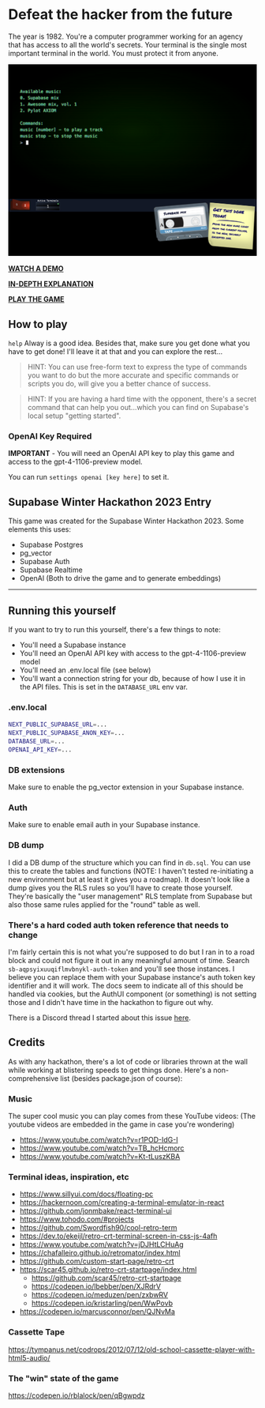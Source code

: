 # Defeat the hacker from the future

The year is 1982.  You're a computer programmer working for an agency that has
access to all the world's secrets.  Your terminal is the single most important
terminal in the world.  You must protect it from anyone.

![the game](screen1.png)

**[WATCH A DEMO](https://youtu.be/lnbT52qf7SU)**

**[IN-DEPTH EXPLANATION](https://youtu.be/s23zCSZBuw8)**

**[PLAY THE GAME](https://1982vsthefuture.vercel.app/)**

## How to play

`help` Alway is a good idea.  Besides that, make sure you get done what you
have to get done!  I'll leave it at that and you can explore the rest...

> HINT: You can use free-form text to express the type of commands you want to do but the more
> accurate and specific commands or scripts you do, will give you a better chance of success.

> HINT: If you are having a hard time with the opponent, there's a secret command that can help you out...which you can find on Supabase's local setup "getting started".

### OpenAI Key Required

**IMPORTANT** - You will need an OpenAI API key to play this game and access
to the gpt-4-1106-preview model.

You can run `settings openai [key here]` to set it.

## Supabase Winter Hackathon 2023 Entry

This game was created for the Supabase Winter Hackathon 2023.  Some elements this uses:

- Supabase Postgres
- pg_vector
- Supabase Auth
- Supabase Realtime
- OpenAI (Both to drive the game and to generate embeddings)

---

## Running this yourself

If you want to try to run this yourself, there's a few things to note:

- You'll need a Supabase instance
- You'll need an OpenAI API key with access to the gpt-4-1106-preview model
- You'll need an .env.local file (see below)
- You'll want a connection string for your db, because of how I use it in the API files. This is set in the `DATABASE_URL` env var.

### .env.local

```bash
NEXT_PUBLIC_SUPABASE_URL=...
NEXT_PUBLIC_SUPABASE_ANON_KEY=...
DATABASE_URL=...
OPENAI_API_KEY=...
```

### DB extensions

Make sure to enable the pg_vector extension in your Supabase instance.

### Auth

Make sure to enable email auth in your Supabase instance.

### DB dump

I did a DB dump of the structure which you can find in `db.sql`.  You can use this to create the tables and functions (NOTE: I haven't tested re-initiating a new environment but at least it gives you a roadmap).  It doesn't look like a dump gives you the RLS rules so you'll have to create those yourself.  They're basically the "user management" RLS template from Supabase but also those same rules applied for the "round" table as well.

### There's a hard coded auth token reference that needs to change

I'm fairly certain this is not what you're supposed to do but I ran in to a road block and could
not figure it out in any meaningful amount of time.  Search `sb-aqpsyixuuqiflmvbnykl-auth-token` and
you'll see those instances.  I believe you can replace them with your Supabase instance's auth token key identifier and it will work.  The docs seem to indicate all of this should be handled via
cookies, but the AuthUI component (or something) is not setting those and I didn't have time in the hackathon to figure out why.

There is a Discord thread I started about this issue [here](https://discord.com/channels/839993398554656828/1185407818900185089).

## Credits

As with any hackathon, there's a lot of code or libraries thrown at the wall while
working at blistering speeds to get things done.  Here's a non-comprehensive list (besides package.json of course):

### Music

The super cool music you can play comes from these YouTube videos:
(The youtube videos are embedded in the game in case you're wondering)

- <https://www.youtube.com/watch?v=r1POD-IdG-I>
- <https://www.youtube.com/watch?v=TB_hcHcmorc>
- <https://www.youtube.com/watch?v=Kt-tLuszKBA>

### Terminal ideas, inspiration, etc

- <https://www.sillyui.com/docs/floating-pc>
- <https://hackernoon.com/creating-a-terminal-emulator-in-react>
- <https://github.com/jonmbake/react-terminal-ui>
- <https://www.tohodo.com/#projects>
- <https://github.com/Swordfish90/cool-retro-term>
- <https://dev.to/ekeijl/retro-crt-terminal-screen-in-css-js-4afh>
- <https://www.youtube.com/watch?v=jDJHtLCHuAg>
- <https://chafalleiro.github.io/retromator/index.html>
- <https://github.com/custom-start-page/retro-crt>
- <https://scar45.github.io/retro-crt-startpage/index.html>
  - <https://github.com/scar45/retro-crt-startpage>
  - <https://codepen.io/lbebber/pen/XJRdrV>
  - <https://codepen.io/meduzen/pen/zxbwRV>
  - <https://codepen.io/kristarling/pen/WwPovb>
- <https://codepen.io/marcusconnor/pen/QJNvMa>

### Cassette Tape

 <https://tympanus.net/codrops/2012/07/12/old-school-cassette-player-with-html5-audio/>


### The "win" state of the game

<https://codepen.io/rblalock/pen/qBgwpdz>

